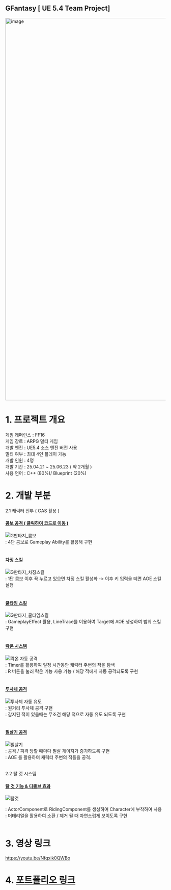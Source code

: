 ## GFantasy [ UE 5.4 Team Project]
<img width="1920" height="1200" alt="image" src="https://github.com/user-attachments/assets/1bf725a9-e0a1-4320-80ed-97d01259218e" />

# 1. 프로젝트 개요 

게임 레퍼런스 : FF16 <br>
게임 장르 : ARPG 멀티 게임 <br>
개발 엔진 : UE5.4 소스 엔진 버전 사용 <br>
멀티 여부 : 최대 4인 플레이 가능 <br>
개발 인원 : 4명 <br>
개발 기간 : 25.04.21 ~ 25.06.23 ( 약 2개월 ) <br>
사용 언어 : C++ (80%)/ Blueprint (20%) <br>


# 2. 개발 부분 

2.1 캐릭터 전투 ( GAS 활용 ) 
 #### [ 콤보 공격 ( 클릭하여 코드로 이동 ) ](https://github.com/durung8213/GFantasy/blob/main/Source/GFantasy/Private/GAS/GameplayAbility/GA_AttackCombo.cpp#L99) <br>
 ![G판타지_콤보](https://github.com/user-attachments/assets/df6e95c3-daef-4416-8f8f-0de8ada2fd10) <br>
    : 4단 콤보로 Gameplay Ability를 활용해 구현 <br><br>

   
 #### [ 차징 스킬 ](https://github.com/durung8213/GFantasy/blob/main/Source/GFantasy/Private/GAS/GameplayAbility/GA_AttackCombo.cpp#L412) <br>
 ![G판타지_차징스킬](https://github.com/user-attachments/assets/7b8b3027-f143-4ca7-bc04-1aae3a568b1c) <br>
    : 1단 콤보 이후 꾹 누르고 있으면 차징 스킬 활성화 -> 이후 키 입력을 떼면 AOE 스킬 실행 <br><br>
     
 #### [ 쿨타임 스킬 ](https://github.com/durung8213/GFantasy/blob/main/Source/GFantasy/Private/GAS/GameplayAbility/PlayerSkill/GA_RainAttack.cpp#L98) <br>
![G판타지_쿨타임스킬](https://github.com/user-attachments/assets/954007b9-eacb-4a30-b605-abde6b05373e) <br>
    : GameplayEffect 활용, LineTrace를 이용하여 Target에 AOE 생성하여 범위 스킬 구현 <br><br>
    
#### [ 락온 시스템 ](https://github.com/durung8213/GFantasy/blob/main/Source/GFantasy/Private/Character/GASPlayerCharacter.cpp#L1013) <br>

![락온 자동 공격](https://github.com/user-attachments/assets/fb4f44ac-b7b9-463d-b66c-7b0fea156cde) <br>
: Timer를 활용하여 일정 시간동안 캐릭터 주변의 적을 탐색 <br>
: R 버튼을 눌러 락온 기능 사용 가능 / 해당 적에게 자동 공격되도록 구현 <br><br>

#### [ 투사체 공격 ](https://github.com/durung8213/GFantasy/blob/main/Source/GFantasy/Private/GAS/GameplayAbility/GA_RangedCombo.cpp#L124) <br>
![투사체 자동 유도](https://github.com/user-attachments/assets/f183daae-a380-4921-a401-0cb2def67bcc)<br>
 : 원거리 투사체 공격 구현<br>
 : 감지된 적이 있을때는 무조건 해당 적으로 자동 유도 되도록 구현<br><br>

 #### [ 필살기 공격 ](https://github.com/durung8213/GFantasy/blob/main/Source/GFantasy/Private/GAS/GameplayAbility/PlayerSkill/GA_LimitBreak.cpp#L204) <br>
![필살기](https://github.com/user-attachments/assets/caae5a06-1d32-4a47-b027-b0f329175ce5) <br>
  : 공격 / 피격 당할 때마다 필살 게이지가 증가하도록 구현 <br>
  : AOE 를 활용하여 캐릭터 주변의 적들을 공격. <br><br>
 

2.2 탈 것 시스템

#### [ 탈 것 기능 & 디졸브 효과 ](https://github.com/durung8213/GFantasy/blob/main/Source/GFantasy/Private/Actor/Riding/RidingComponent.cpp#L29) <br>
![탈것](https://github.com/user-attachments/assets/888e1bdc-68fc-440b-b233-b160d4d712ff)<br>

: ActorComponent로 RidingComponent를 생성하여 Character에 부착하여 사용 <br>
: 머테리얼을 활용하여 소환 / 제거 될 때 자연스럽게 보이도록 구현 <br><br>




# 3. 영상 링크 <br>
https://youtu.be/Nfqxik0QWBo<br>

# 4. [ 포트폴리오 링크 ](https://drive.google.com/file/d/1ZnebToaCGHJkmClal0KDEfAmYeGXMyhN/view?usp=drive_link) <br>

